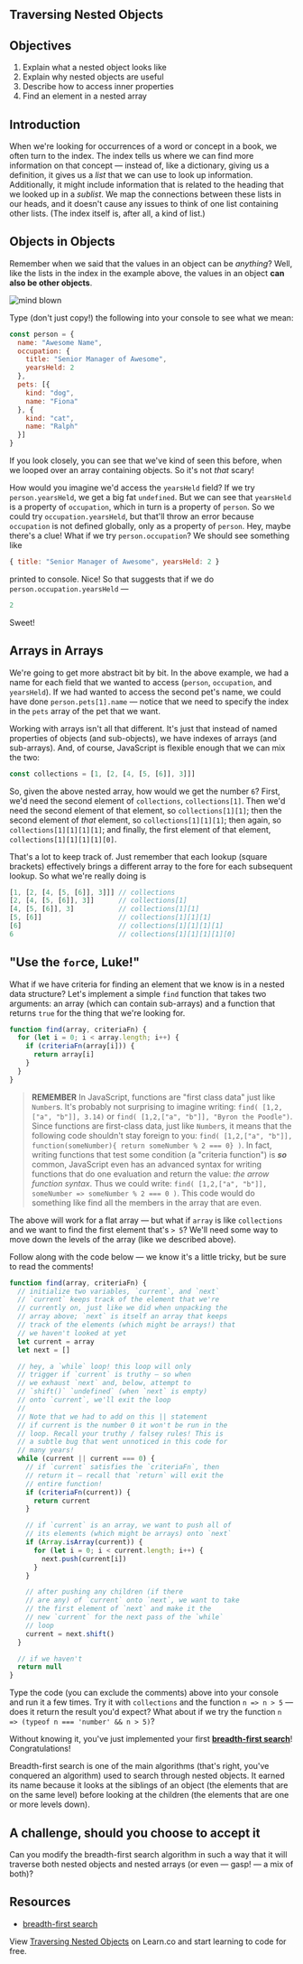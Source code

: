 Traversing Nested Objects
---

## Objectives

1. Explain what a nested object looks like
2. Explain why nested objects are useful
3. Describe how to access inner properties
4. Find an element in a nested array

## Introduction

When we're looking for occurrences of a word or concept in a book, we often turn to the index. The index tells us where we can find more information on that concept — instead of, like a dictionary, giving us a definition, it gives us a _list_ that we can use to look up information. Additionally, it might include information that is related to the heading that we looked up in a _sublist_. We map the connections between these lists in our heads, and it doesn't cause any issues to think of one list containing other lists. (The index itself is, after all, a kind of list.)

## Objects in Objects

Remember when we said that the values in an object can be _anything_? Well, like the lists in the index in the example above, the values in an object **can also be other objects**.

![mind blown](http://i.giphy.com/5aLrlDiJPMPFS.gif)

Type (don't just copy!) the following into your console to see what we mean:

``` javascript
const person = {
  name: "Awesome Name",
  occupation: {
    title: "Senior Manager of Awesome",
    yearsHeld: 2
  },
  pets: [{
    kind: "dog",
    name: "Fiona"
  }, {
    kind: "cat",
    name: "Ralph"
  }]
}
```

If you look closely, you can see that we've kind of seen this before, when we looped over an array containing objects. So it's not _that_ scary!

How would you imagine we'd access the `yearsHeld` field? If we try `person.yearsHeld`, we get a big fat `undefined`. But we can see that `yearsHeld` is a property of `occupation`, which in turn is a property of `person`. So we could try `occupation.yearsHeld`, but that'll throw an error because `occupation` is not defined globally, only as a property of `person`. Hey, maybe there's a clue! What if we try `person.occupation`? We should see something like

``` javascript
{ title: "Senior Manager of Awesome", yearsHeld: 2 }
```

printed to console. Nice! So that suggests that if we do `person.occupation.yearsHeld` —

``` javascript
2
```

Sweet!

## Arrays in Arrays

We're going to get more abstract bit by bit. In the above example, we had a name for each field that we wanted to access (`person`, `occupation`, and `yearsHeld`). If we had wanted to access the second pet's name, we could have done `person.pets[1].name` — notice that we need to specify the index in the `pets` array of the pet that we want.

Working with arrays isn't all that different. It's just that instead of named properties of objects (and sub-objects), we have indexes of arrays (and sub-arrays). And, of course, JavaScript is flexible enough that we can mix the two:

``` javascript
const collections = [1, [2, [4, [5, [6]], 3]]]
```

So, given the above nested array, how would we get the number `6`? First, we'd need the second element of `collections`, `collections[1]`. Then we'd need the second element of that element, so `collections[1][1]`; then the second element of _that_ element, so `collections[1][1][1]`; then again, so `collections[1][1][1][1]`; and finally, the first element of that element, `collections[1][1][1][1][0]`.

That's a lot to keep track of. Just remember that each lookup (square brackets) effectively brings a different array to the fore for each subsequent lookup. So what we're really doing is

``` javascript
[1, [2, [4, [5, [6]], 3]]] // collections
[2, [4, [5, [6]], 3]]      // collections[1]
[4, [5, [6]], 3]           // collections[1][1]
[5, [6]]                   // collections[1][1][1]
[6]                        // collections[1][1][1][1]
6                          // collections[1][1][1][1][0]
```

## "Use the `for`ce, Luke!"

What if we have criteria for finding an element that we know is in a nested data structure? Let's implement a simple `find` function that takes two arguments: an array (which can contain sub-arrays) and a function that returns `true` for the thing that we're looking for.

``` javascript
function find(array, criteriaFn) {
  for (let i = 0; i < array.length; i++) {
    if (criteriaFn(array[i])) {
      return array[i]
    }
  }
}
```

> **REMEMBER** In JavaScript, functions are "first class data" just like `Number`s. It's probably not surprising to imagine writing: `find( [1,2,["a", "b"]], 3.14)` or `find( [1,2,["a", "b"]], "Byron the Poodle")`. Since functions are first-class data, just like `Number`s, it means that the following code shouldn't stay foreign to you: `find( [1,2,["a", "b"]], function(someNumber){ return someNumber % 2 === 0} )`. In fact, writing functions that test some condition (a "criteria function") is ***so*** common, JavaScript even has an advanced syntax for writing functions that do one evaluation and return the value: _the arrow function syntax_. Thus we could write: `find( [1,2,["a", "b"]], someNumber => someNumber % 2 === 0 )`. This code would do something like find all the members in the array that are even.

The above will work for a flat array — but what if `array` is like `collections` and we want to find the first element that's `> 5`? We'll need some way to move down the levels of the array (like we described above).

Follow along with the code below — we know it's a little tricky, but be sure to read the comments!

``` javascript
function find(array, criteriaFn) {
  // initialize two variables, `current`, and `next`
  // `current` keeps track of the element that we're
  // currently on, just like we did when unpacking the
  // array above; `next` is itself an array that keeps
  // track of the elements (which might be arrays!) that
  // we haven't looked at yet
  let current = array
  let next = []

  // hey, a `while` loop! this loop will only
  // trigger if `current` is truthy — so when
  // we exhaust `next` and, below, attempt to
  // `shift()` `undefined` (when `next` is empty)
  // onto `current`, we'll exit the loop
  //
  // Note that we had to add on this || statement
  // if current is the number 0 it won't be run in the
  // loop. Recall your truthy / falsey rules! This is
  // a subtle bug that went unnoticed in this code for
  // many years!
  while (current || current === 0) {
    // if `current` satisfies the `criteriaFn`, then
    // return it — recall that `return` will exit the
    // entire function!
    if (criteriaFn(current)) {
      return current
    }

    // if `current` is an array, we want to push all of
    // its elements (which might be arrays) onto `next`
    if (Array.isArray(current)) {
      for (let i = 0; i < current.length; i++) {
        next.push(current[i])
      }
    }

    // after pushing any children (if there
    // are any) of `current` onto `next`, we want to take
    // the first element of `next` and make it the
    // new `current` for the next pass of the `while`
    // loop
    current = next.shift()
  }

  // if we haven't
  return null
}
```

Type the code (you can exclude the comments) above into your console and run it a few times. Try it with `collections` and the function `n => n > 5` — does it return the result you'd expect? What about if we try the function `n => (typeof n === 'number' && n > 5)`?

Without knowing it, you've just implemented your first **[breadth-first search](https://en.wikipedia.org/wiki/Breadth-first_search)**! Congratulations!

Breadth-first search is one of the main algorithms (that's right, you've conquered an algorithm) used to search through nested objects. It earned its name because it looks at the siblings of an object (the elements that are on the same level) before looking at the children (the elements that are one or more levels down).

## A challenge, should you choose to accept it

Can you modify the breadth-first search algorithm in such a way that it will traverse both nested objects and nested arrays (or even — gasp! — a mix of both)?

## Resources

- [breadth-first search](https://en.wikipedia.org/wiki/Breadth-first_search)

<p class='util--hide'>View <a href='https://learn.co/lessons/traversing-nested-objects'>Traversing Nested Objects</a> on Learn.co and start learning to code for free.</p>
